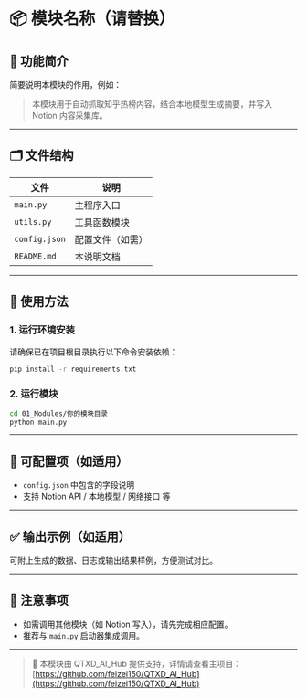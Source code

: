# 📦 模块名称（请替换）

## 🧠 功能简介

简要说明本模块的作用，例如：
> 本模块用于自动抓取知乎热榜内容，结合本地模型生成摘要，并写入 Notion 内容采集库。

---

## 🗂️ 文件结构

| 文件 | 说明 |
|------|------|
| `main.py` | 主程序入口 |
| `utils.py` | 工具函数模块 |
| `config.json` | 配置文件（如需） |
| `README.md` | 本说明文档 |

---

## 🚀 使用方法

### 1. 运行环境安装

请确保已在项目根目录执行以下命令安装依赖：

```bash
pip install -r requirements.txt
```

### 2. 运行模块

```bash
cd 01_Modules/你的模块目录
python main.py
```

---

## 🔧 可配置项（如适用）

- `config.json` 中包含的字段说明
- 支持 Notion API / 本地模型 / 网络接口 等

---

## ✅ 输出示例（如适用）

可附上生成的数据、日志或输出结果样例，方便测试对比。

---

## 📌 注意事项

- 如需调用其他模块（如 Notion 写入），请先完成相应配置。
- 推荐与 `main.py` 启动器集成调用。

---

> 📍 本模块由 QTXD_AI_Hub 提供支持，详情请查看主项目：  
[https://github.com/feizei150/QTXD_AI_Hub](https://github.com/feizei150/QTXD_AI_Hub)